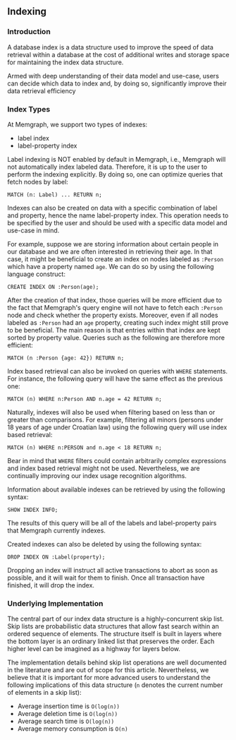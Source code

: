## Indexing

### Introduction

A database index is a data structure used to improve the speed of data retrieval
within a database at the cost of additional writes and storage space for
maintaining the index data structure.

Armed with deep understanding of their data model and use-case, users can decide
which data to index and, by doing so, significantly improve their data retrieval
efficiency

### Index Types

At Memgraph, we support two types of indexes:

  * label index
  * label-property index

Label indexing is NOT enabled by default in Memgraph, i.e., Memgraph will not
automatically index labeled data. Therefore, it is up to the user to perform
the indexing explicitly. By doing so, one can optimize queries that fetch
nodes by label:

```opencypher
MATCH (n: Label) ... RETURN n;
```

Indexes can also be created on data with a specific combination of label and
property, hence the name label-property index. This operation needs to be
specified by the user and should be used with a specific data model and
use-case in mind.

For example, suppose we are storing information about certain people in our
database and we are often interested in retrieving their age. In that case,
it might be beneficial to create an index on nodes labeled as `:Person` which
have a property named `age`. We can do so by using the following language
construct:

```opencypher
CREATE INDEX ON :Person(age);
```

After the creation of that index, those queries will be more efficient due to
the fact that Memgraph's query engine will not have to fetch each `:Person` node
and check whether the property exists. Moreover, even if all nodes labeled as
`:Person` had an `age` property, creating such index might still prove to be
beneficial. The main reason is that entries within that index are kept sorted
by property value. Queries such as the following are therefore more efficient:

```opencypher
MATCH (n :Person {age: 42}) RETURN n;
```

Index based retrieval can also be invoked on queries with `WHERE` statements.
For instance, the following query will have the same effect as the previous
one:

```opencypher
MATCH (n) WHERE n:Person AND n.age = 42 RETURN n;
```

Naturally, indexes will also be used when filtering based on less than or
greater than comparisons. For example, filtering all minors (persons
under 18 years of age under Croatian law) using the following query will use
index based retrieval:

```opencypher
MATCH (n) WHERE n:PERSON and n.age < 18 RETURN n;
```

Bear in mind that `WHERE` filters could contain arbitrarily complex expressions
and index based retrieval might not be used. Nevertheless, we are continually
improving our index usage recognition algorithms.

Information about available indexes can be retrieved by using the following
syntax:

```opencypher
SHOW INDEX INFO;
```
The results of this query will be all of the labels and label-property pairs
that Memgraph currently indexes.

Created indexes can also be deleted by using the following syntax:
```opencypher
DROP INDEX ON :Label(property);
```

Dropping an index will instruct all active transactions to abort as soon as
possible, and it will wait for them to finish. Once all transaction have
finished, it will drop the index.

### Underlying Implementation

The central part of our index data structure is a highly-concurrent skip list.
Skip lists are probabilistic data structures that allow fast search within an
ordered sequence of elements. The structure itself is built in layers where the
bottom layer is an ordinary linked list that preserves the order. Each higher
level can be imagined as a highway for layers below.

The implementation details behind skip list operations are well documented
in the literature and are out of scope for this article. Nevertheless, we
believe that it is important for more advanced users to understand the following
implications of this data structure (`n` denotes the current number of elements
in a skip list):

  * Average insertion time is `O(log(n))`
  * Average deletion time is `O(log(n))`
  * Average search time is `O(log(n))`
  * Average memory consumption is `O(n)`
